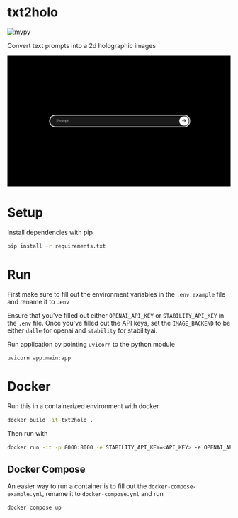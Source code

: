 txt2holo
========
[![mypy](https://github.com/jjangsangy/txt2holo/actions/workflows/mypy.yml/badge.svg)](https://github.com/jjangsangy/txt2holo/actions/workflows/mypy.yml)

Convert text prompts into a 2d holographic images

![prompt](./assets/prompt.png)

# Setup
Install dependencies with pip

```bash
pip install -r requirements.txt
```

# Run
First make sure to fill out the environment variables in the `.env.example` file and rename it to `.env`

Ensure that you've filled out either `OPENAI_API_KEY` or `STABILITY_API_KEY` in the `.env` file. Once you've filled out the API keys, set the `IMAGE_BACKEND` to be either `dalle` for openai and `stability` for stabilityai.

Run application by pointing `uvicorn` to the python module
```bash
uvicorn app.main:app
```

# Docker
Run this in a containerized environment with docker

```bash
docker build -it txt2holo .
```

Then run with

```bash
docker run -it -p 8000:8000 -e STABILITY_API_KEY=<API_KEY> -e OPENAI_API_KEY=<OPENAI_API_KEY> txt2holo
```

## Docker Compose
An easier way to run a container is to fill out the `docker-compose-example.yml`, rename it to `docker-compose.yml` and run

```bash
docker compose up
```